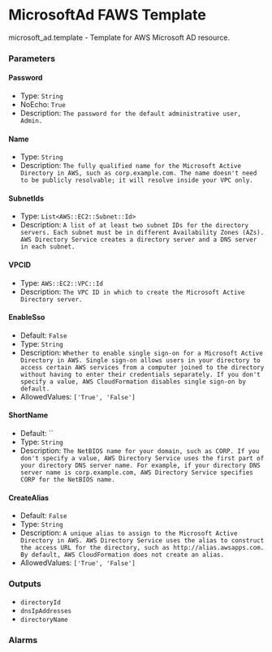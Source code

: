 MicrosoftAd FAWS Template
=========================
microsoft_ad.template - Template for AWS Microsoft AD resource.
### Parameters

#### Password
- Type: `String`
- NoEcho: `True`
- Description: `The password for the default administrative user, Admin.`

#### Name
- Type: `String`
- Description: `The fully qualified name for the Microsoft Active Directory in AWS, such as corp.example.com. The name doesn't need to be publicly resolvable; it will resolve inside your VPC only.`

#### SubnetIds
- Type: `List<AWS::EC2::Subnet::Id>`
- Description: `A list of at least two subnet IDs for the directory servers. Each subnet must be in different Availability Zones (AZs). AWS Directory Service creates a directory server and a DNS server in each subnet.`

#### VPCID
- Type: `AWS::EC2::VPC::Id`
- Description: `The VPC ID in which to create the Microsoft Active Directory server.`

#### EnableSso
- Default: `False`
- Type: `String`
- Description: `Whether to enable single sign-on for a Microsoft Active Directory in AWS. Single sign-on allows users in your directory to access certain AWS services from a computer joined to the directory without having to enter their credentials separately. If you don't specify a value, AWS CloudFormation disables single sign-on by default.`
- AllowedValues: `['True', 'False']`

#### ShortName
- Default: ``
- Type: `String`
- Description: `The NetBIOS name for your domain, such as CORP. If you don't specify a value, AWS Directory Service uses the first part of your directory DNS server name. For example, if your directory DNS server name is corp.example.com, AWS Directory Service specifies CORP for the NetBIOS name.`

#### CreateAlias
- Default: `False`
- Type: `String`
- Description: `A unique alias to assign to the Microsoft Active Directory in AWS. AWS Directory Service uses the alias to construct the access URL for the directory, such as http://alias.awsapps.com. By default, AWS CloudFormation does not create an alias.`
- AllowedValues: `['True', 'False']`

### Outputs
- `directoryId`
- `dnsIpAddresses`
- `directoryName`

### Alarms